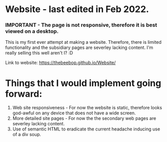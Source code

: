 # Website - last edited in Feb 2022.

### IMPORTANT - The page is not responsive, therefore it is best viewed on a desktop.
This is my first ever attempt at making a website. Therefore, there is limited functionality and the subsidiary pages are severley lacking content. I'm really selling this well aren't I? :D

Link to website: https://thebeebop.github.io/Website/

# Things that I would implement going forward:
1. Web site responsiveness - For now the website is static, therefore looks god-awful on any device that does not have a wide screen. 
2. More detailed site pages - For now the the secondary web pages are severley lacking content.
3. Use of semantic HTML to eradicate the current headache inducing use of a div soup.  
